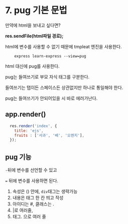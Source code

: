 # 7. pug 기본 문법
만약에 html을 보내고 싶다면?

__res.sendFile(html파일 경로);__

html에 변수를 사용할 수 없기 때문에 tmpleat 엔진을 사용한다.

```
    express learn-express --view=pug
```
html 대신에 pug를 사용한다.

pug는 들여쓰기로 부모 자식 태그를 구분한다.

들여쓰기는 탭이든 스페이스든 상관없지만 하나로 통일해야 한다.

pug는 들여쓰기가 안되어있을 시 바로 에러가난다.

## app.render()
```javascript
  res.render('index', { 
    title: 'ejs',
    fruits : ['사과', '배', '오렌지'], 
  });
```

## pug 기능 
`-`뒤에 변수를 선언할 수 있고 

`=` 뒤에 변수를 사용하면 된다.

1. 속성은 () 안에, `div`태그는 생략가능 
2. 내용은 태그 한 칸 띄고 작성
3. 아이디는 #, 클래스는 . 
4. |로 여러줄, 
5. 태그. 으로 여러 줄